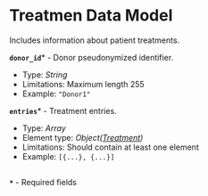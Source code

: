 # Treatmen Data Model
Includes information about patient treatments.

**`donor_id`*** - Donor pseudonymized identifier.
- Type: _String_
- Limitations: Maximum length 255
- Example: `"Donor1"`

**`entries`*** - Treatment entries.
- Type: _Array_
- Element type: _Object([Treatment](api-models-base-treatment.md))_
- Limitations: Should contain at least one element
- Example: `[{...}, {...}]`

##
**`*`** - Required fields
